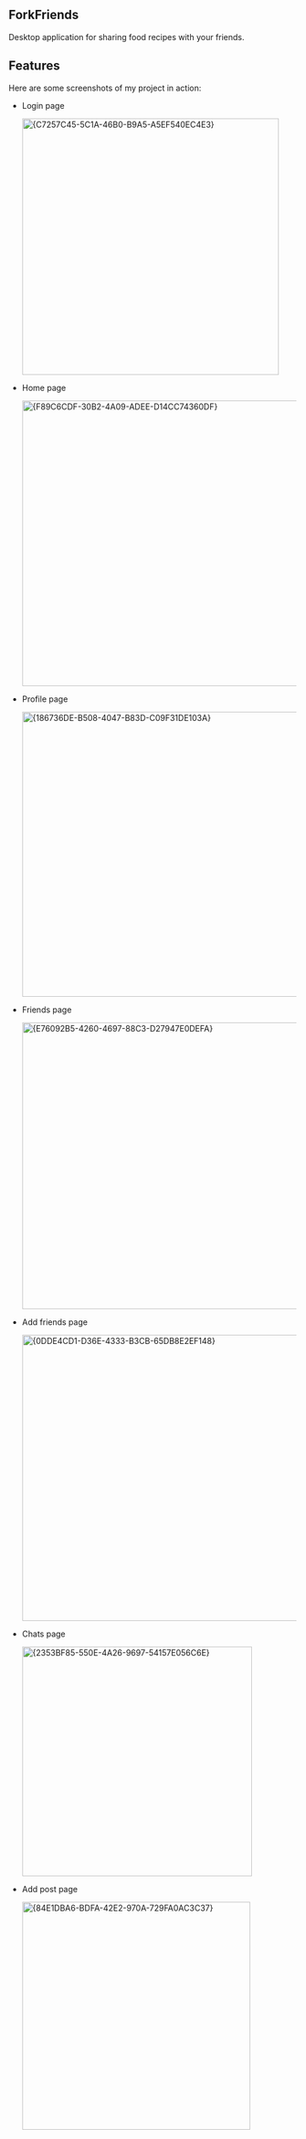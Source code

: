 ## ForkFriends
Desktop application for sharing food recipes with your friends.

## Features
Here are some screenshots of my project in action:


- Login page

  <img width="449" alt="{C7257C45-5C1A-46B0-B9A5-A5EF540EC4E3}" src="https://github.com/user-attachments/assets/a861a009-d62f-403f-84d6-bdf82f41a426" />

- Home page

  <img width="500" alt="{F89C6CDF-30B2-4A09-ADEE-D14CC74360DF}" src="https://github.com/user-attachments/assets/f419fd71-4546-496a-b9e6-071e6f80995d" />

- Profile page

  <img width="499" alt="{186736DE-B508-4047-B83D-C09F31DE103A}" src="https://github.com/user-attachments/assets/b0312b31-08b9-4859-8daf-f6b2437d9134" />

- Friends page

  <img width="502" alt="{E76092B5-4260-4697-88C3-D27947E0DEFA}" src="https://github.com/user-attachments/assets/8e1a03d0-3368-450d-9dd8-69e483a49028" />

- Add friends page

  <img width="501" alt="{0DDE4CD1-D36E-4333-B3CB-65DB8E2EF148}" src="https://github.com/user-attachments/assets/ef931e87-478f-491d-9dce-262f8615adbc" />

- Chats page

  <img width="402" alt="{2353BF85-550E-4A26-9697-54157E056C6E}" src="https://github.com/user-attachments/assets/caf0edd6-83ef-4807-b3bf-f27c9213d187" />

- Add post page

  <img width="399" alt="{84E1DBA6-BDFA-42E2-970A-729FA0AC3C37}" src="https://github.com/user-attachments/assets/c5ca714f-def3-4f30-9012-e350bdd38ab2" />


